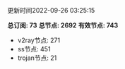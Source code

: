 更新时间2022-09-26 03:25:15

**总订阅: 73**
**总节点: 2692**
**有效节点: 743**
- v2ray节点: 271
- ss节点: 451
- trojan节点: 21
